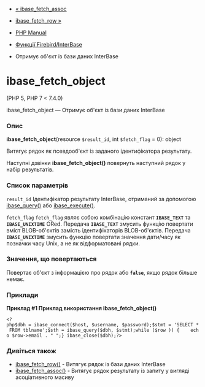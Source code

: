 - [« ibase_fetch_assoc](function.ibase-fetch-assoc.md)
- [ibase_fetch_row »](function.ibase-fetch-row.md)

- [PHP Manual](index.md)
- [Функції Firebird/InterBase](ref.ibase.md)
- Отримує об'єкт із бази даних InterBase

# ibase_fetch_object

(PHP 5, PHP 7 \< 7.4.0)

ibase_fetch_object — Отримує об'єкт із бази даних InterBase

### Опис

**ibase_fetch_object**(resource `$result_id`, int `$fetch_flag` = 0):
object

Витягує рядок як псевдооб'єкт із заданого ідентифікатора
результату.

Наступні дзвінки **ibase_fetch_object()** повернуть наступний рядок у
набір результатів.

### Список параметрів

`result_id`
Ідентифікатор результату InterBase, отриманий за допомогою
[ibase_query()](function.ibase-query.md) або
[ibase_execute()](function.ibase-execute.md).

`fetch_flag`
`fetch_flag` являє собою комбінацію констант **`IBASE_TEXT`** та
**`IBASE_UNIXTIME`** ORed. Передача **`IBASE_TEXT`** змусить функцію
повертати вміст BLOB-об'єктів замість ідентифікаторів
BLOB-об'єктів. Передача **`IBASE_UNIXTIME`** змусить функцію повертати
значення дати/часу як позначки часу Unix, а не як відформатовані
рядки.

### Значення, що повертаються

Повертає об'єкт з інформацією про рядок або **`false`**, якщо рядок
більше немає.

### Приклади

**Приклад #1 Приклад використання **ibase_fetch_object()****

` <?php$dbh = ibase_connect($host, $username, $password);$stmt = 'SELECT * FROM tblname';$sth = ibase_query($dbh, $stmt);while ($row )) {    echo $row->email . "
";} ibase_close($dbh);?> `

### Дивіться також

- [ibase_fetch_row()](function.ibase-fetch-row.md) - Витягує
рядок із бази даних InterBase
- [ibase_fetch_assoc()](function.ibase-fetch-assoc.md) - Витягує
рядок результату із запиту у вигляді асоціативного масиву
